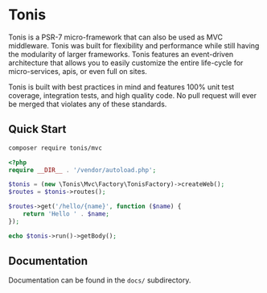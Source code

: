 Tonis
=====

Tonis is a PSR-7 micro-framework that can also be used as MVC middleware. Tonis was built for flexibility and performance
while still having the modularity of larger frameworks. Tonis features an event-driven architecture that allows you to 
easily customize the entire life-cycle for micro-services, apis, or even full on sites.

Tonis is built with best practices in mind and features 100% unit test coverage, integration tests, and high quality code.
No pull request will ever be merged that violates any of these standards.

Quick Start
-----------

```sh
composer require tonis/mvc
```

```php
<?php
require __DIR__ . '/vendor/autoload.php';

$tonis = (new \Tonis\Mvc\Factory\TonisFactory)->createWeb();
$routes = $tonis->routes();

$routes->get('/hello/{name}', function ($name) {
    return 'Hello ' . $name;
});

echo $tonis->run()->getBody();
```

Documentation
-------------

Documentation can be found in the `docs/` subdirectory.
